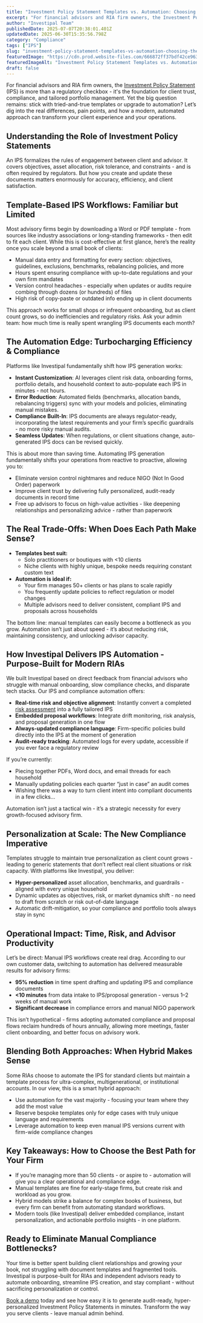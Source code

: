 ```yaml
---
title: "Investment Policy Statement Templates vs. Automation: Choosing the Best Approach for Your Advisory Firm"
excerpt: "For financial advisors and RIA firm owners, the Investment Policy Statement (IPS) is more than a regulatory checkbox - it's the foundation for client trust, compliance, and tailored portfolio management."
author: "Investipal Team"
publishedDate: 2025-07-07T20:38:01.401Z
updatedDate: 2025-06-30T15:35:56.798Z
category: "Compliance"
tags: ["IPS"]
slug: "investment-policy-statement-templates-vs-automation-choosing-the-best-approach-for-your-advisory-firm"
featuredImage: "https://cdn.prod.website-files.com/666872ff37bdf42ce9637d77/6862aeda6c7ef5bd9983fffd_Automating%20Financial%20Advisory%20Practices%20How%20to%20Build%20a%20Lean%20Advisory%20Team%20(7).png"
featuredImageAlt: "Investment Policy Statement Templates vs. Automation: Choosing the Best Approach for Your Advisory Firm"
draft: false
---
```

<p id="">For financial advisors and RIA firm owners, the <a href="/features/investment-policy-statements">Investment Policy Statement</a> (IPS) is more than a regulatory checkbox - it's the foundation for client trust, compliance, and tailored portfolio management. Yet the big question remains: stick with tried-and-true templates or upgrade to automation? Let’s dig into the real differences, pain points, and how a modern, automated approach can transform your client experience and your operations.</p><h2 id="">Understanding the Role of Investment Policy Statements</h2><p id="">An IPS formalizes the rules of engagement between client and advisor. It covers objectives, asset allocation, risk tolerance, and constraints - and is often required by regulators. But how you create and update these documents matters enormously for accuracy, efficiency, and client satisfaction.</p><h2 id="">Template-Based IPS Workflows: Familiar but Limited</h2><p id="">Most advisory firms begin by downloading a Word or PDF template - from sources like industry associations or long-standing frameworks - then edit to fit each client. While this is cost-effective at first glance, here’s the reality once you scale beyond a small book of clients:</p><ul id=""><li id="">Manual data entry and formatting for every section: objectives, guidelines, exclusions, benchmarks, rebalancing policies, and more</li><li id="">Hours spent ensuring compliance with up-to-date regulations and your own firm mandates</li><li id="">Version control headaches - especially when updates or audits require combing through dozens (or hundreds) of files</li><li id="">High risk of copy-paste or outdated info ending up in client documents</li></ul><p id="">This approach works for small shops or infrequent onboarding, but as client count grows, so do inefficiencies and regulatory risks. Ask your admin team: how much time is really spent wrangling IPS documents each month?</p><h2 id="">The Automation Edge: Turbocharging Efficiency & Compliance</h2><p id="">Platforms like Investipal fundamentally shift how IPS generation works:</p><ul id=""><li id=""><strong id="">Instant Customization</strong>: AI leverages client risk data, onboarding forms, portfolio details, and household context to auto-populate each IPS in minutes - not hours.</li><li id=""><strong id="">Error Reduction</strong>: Automated fields (benchmarks, allocation bands, rebalancing triggers) sync with your models and policies, eliminating manual mistakes.</li><li id=""><strong id="">Compliance Built-In</strong>: IPS documents are always regulator-ready, incorporating the latest requirements and your firm’s specific guardrails - no more risky manual audits.</li><li id=""><strong id="">Seamless Updates</strong>: When regulations, or client situations change, auto-generated IPS docs can be revised quickly.</li></ul><p id="">This is about more than saving time. Automating IPS generation fundamentally shifts your operations from reactive to proactive, allowing you to:</p><ul id=""><li id="">Eliminate version control nightmares and reduce NIGO (Not In Good Order) paperwork</li><li id="">Improve client trust by delivering fully personalized, audit-ready documents in record time</li><li id="">Free up advisors to focus on high-value activities - like deepening relationships and personalizing advice - rather than paperwork</li></ul><h2 id="">The Real Trade-Offs: When Does Each Path Make Sense?</h2><ul id=""><li id=""><strong id="">Templates best suit:</strong><ul id=""><li id="">Solo practitioners or boutiques with &lt;10 clients</li><li id="">Niche clients with highly unique, bespoke needs requiring constant custom text</li></ul></li><li id=""><strong id="">Automation is ideal if:</strong><ul id=""><li id="">Your firm manages 50+ clients or has plans to scale rapidly</li><li id="">You frequently update policies to reflect regulation or model changes</li><li id="">Multiple advisors need to deliver consistent, compliant IPS and proposals across households</li></ul></li></ul><p id="">The bottom line: manual templates can easily become a bottleneck as you grow. Automation isn’t just about speed - it’s about reducing risk, maintaining consistency, and unlocking advisor capacity.</p><h2 id="">How Investipal Delivers IPS Automation - Purpose-Built for Modern RIAs</h2><p id="">We built Investipal based on direct feedback from financial advisors who struggle with manual onboarding, slow compliance checks, and disparate tech stacks. Our IPS and compliance automation offers:</p><ul id=""><li id=""><strong id="">Real-time risk and objective alignment</strong>: Instantly convert a completed <a href="/features/risk-management">risk assessment</a> into a fully tailored IPS</li><li id=""><strong id="">Embedded proposal workflows</strong>: Integrate drift monitoring, risk analysis, and proposal generation in one flow</li><li id=""><strong id="">Always-updated compliance language</strong>: Firm-specific policies build directly into the IPS at the moment of generation</li><li id=""><strong id="">Audit-ready tracking</strong>: Automated logs for every update, accessible if you ever face a regulatory review</li></ul><p id="">If you’re currently:</p><ul id=""><li id="">Piecing together PDFs, Word docs, and email threads for each household</li><li id="">Manually updating policies each quarter “just in case” an audit comes</li><li id="">Wishing there was a way to turn client intent into compliant documents in a few clicks…</li></ul><p id="">Automation isn’t just a tactical win - it’s a strategic necessity for every growth-focused advisory firm.</p><h2 id="">Personalization at Scale: The New Compliance Imperative</h2><p id="">Templates struggle to maintain true personalization as client count grows - leading to generic statements that don’t reflect real client situations or risk capacity. With platforms like Investipal, you deliver:</p><ul id=""><li id=""><strong id="">Hyper-personalized</strong> asset allocation, benchmarks, and guardrails - aligned with every unique household</li><li id="">Dynamic updates as objectives, risk, or market dynamics shift - no need to draft from scratch or risk out-of-date language</li><li id="">Automatic drift-mitigation, so your compliance and portfolio tools always stay in sync</li></ul><h2 id="">Operational Impact: Time, Risk, and Advisor Productivity</h2><p id="">Let’s be direct: Manual IPS workflows create real drag. According to our own customer data, switching to automation has delivered measurable results for advisory firms:</p><ul id=""><li id=""><strong id="">95% reduction</strong> in time spent drafting and updating IPS and compliance documents</li><li id=""><strong id="">&lt;10 minutes</strong> from data intake to IPS/proposal generation - versus 1–2 weeks of manual work</li><li id=""><strong id="">Significant decrease</strong> in compliance errors and manual NIGO paperwork</li></ul><p id="">This isn’t hypothetical - firms adopting automated compliance and proposal flows reclaim hundreds of hours annually, allowing more meetings, faster client onboarding, and better focus on advisory work.</p><h2 id="">Blending Both Approaches: When Hybrid Makes Sense</h2><p id="">Some RIAs choose to automate the IPS for standard clients but maintain a template process for ultra-complex, multigenerational, or institutional accounts. In our view, this is a smart hybrid approach:</p><ul id=""><li id="">Use automation for the vast majority - focusing your team where they add the most value</li><li id="">Reserve bespoke templates only for edge cases with truly unique language and requirements</li><li id="">Leverage automation to keep even manual IPS versions current with firm-wide compliance changes</li></ul><h2 id="">Key Takeaways: How to Choose the Best Path for Your Firm</h2><ul id=""><li id="">If you’re managing more than 50 clients - or aspire to - automation will give you a clear operational and compliance edge.</li><li id="">Manual templates are fine for early-stage firms, but create risk and workload as you grow.</li><li id="">Hybrid models strike a balance for complex books of business, but every firm can benefit from automating standard workflows.</li><li id="">Modern tools (like Investipal) deliver embedded compliance, instant personalization, and actionable portfolio insights - in one platform.</li></ul><h2 id="">Ready to Eliminate Manual Compliance Bottlenecks?</h2><p id="">Your time is better spent building client relationships and growing your book, not struggling with document templates and fragmented tools. Investipal is purpose-built for RIAs and independent advisors ready to automate onboarding, streamline IPS creation, and stay compliant - without sacrificing personalization or control.</p><p id=""><a href="/book-a-demo">Book a demo</a> today and see how easy it is to generate audit-ready, hyper-personalized Investment Policy Statements in minutes. Transform the way you serve clients - leave manual admin behind.</p>